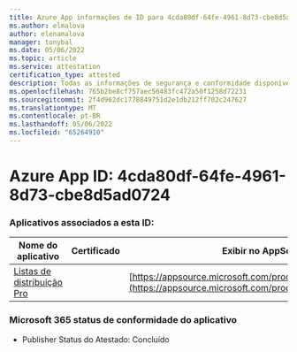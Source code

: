 ```yaml
---
title: Azure App informações de ID para 4cda80df-64fe-4961-8d73-cbe8d5ad0724
ms.author: elmalova
author: elenamalova
manager: tonybal
ms.date: 05/06/2022
ms.topic: article
ms.service: attestation
certification_type: attested
description: Todas as informações de segurança e conformidade disponíveis para 4cda80df-64fe-4961-8d73-cbe8d5ad0724.
ms.openlocfilehash: 765b2be8cf757aec56483fc472a50f1258d72231
ms.sourcegitcommit: 2f4d962dc1778849751d2e1db212ff702c247627
ms.translationtype: MT
ms.contentlocale: pt-BR
ms.lasthandoff: 05/06/2022
ms.locfileid: "65264910"
---
```

# <a name="azure-app-id-4cda80df-64fe-4961-8d73-cbe8d5ad0724"></a>Azure App ID: 4cda80df-64fe-4961-8d73-cbe8d5ad0724


### <a name="apps-associated-with-this-id"></a>Aplicativos associados a esta ID:
| **Nome do aplicativo** | **Certificado** | **Exibir no AppSource** |
|--------------|---------------|-----------------------|
| [Listas de distribuição Pro](../forward/WA200002977.md) |  | [https://appsource.microsoft.com/product/office/WA200002977](https://appsource.microsoft.com/product/office/WA200002977) |

### <a name="microsoft-365-app-compliance-status"></a>Microsoft 365 status de conformidade do aplicativo
- Publisher Status do Atestado: Concluído
